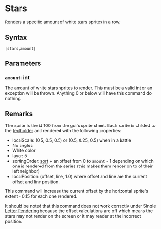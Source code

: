 # Stars

Renders a specific amount of white stars sprites in a row.

## Syntax

````
|stars,amount|
````

## Parameters

### `amount`: int

The amount of white stars sprites to render. This must be a valid int or an exception will be thrown. Anything 0 or below will have this command do nothing.

## Remarks

The sprite is the id 100 from the gui's sprite sheet. Each sprite is childed to the [textholder](../Notable%20states.md#textholder) and rendered with the following properties:

* localScale: (0.5, 0.5, 0.5) or (0.5, 0.25, 0.5) when in a battle
* No angles
* White color
* layer: 5
* sortingOrder: [sort](Sort.md) + an offset from 0 to `amount` - 1 depending on which one is rendered from the series (this makes them render on to of their left neighbor)
* localPosition: (offset, line, 1.0) where offset and line are the current offset and line position.

This command will increase the current offset by the horizontal sprite's extent - 0.15 for each one rendered.

It should be noted that this command does not work correctly under [Single Letter Rendering](../Letter%20Rendering%20Methods/Single%20Letter%20Rendering.md) because the offset calculations are off which means the stars may not render on the screen or it may render at the incorrect position.
